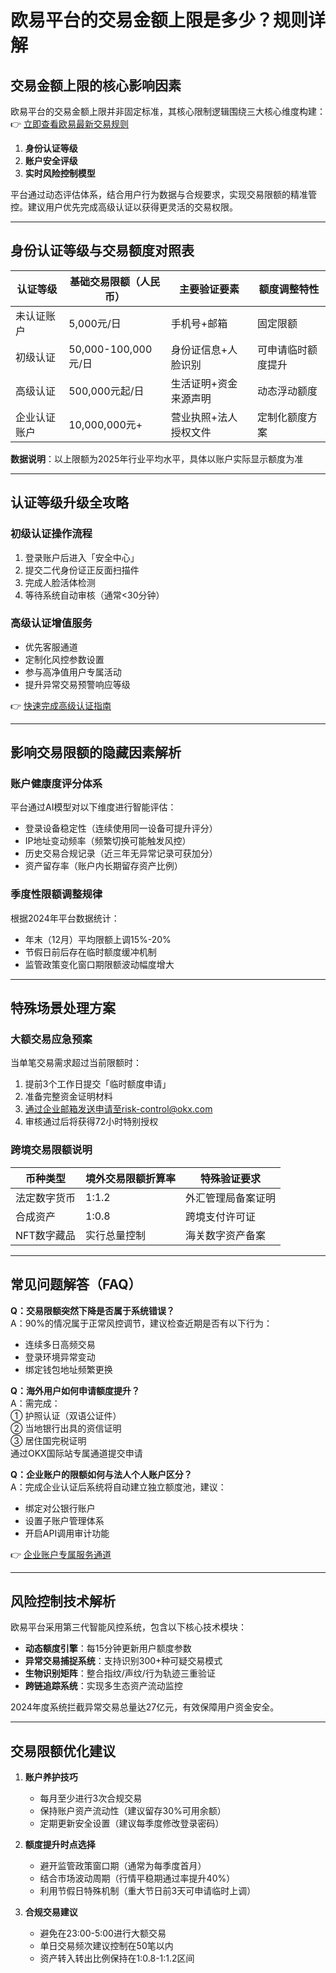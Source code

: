 # 欧易平台的交易金额上限是多少？规则详解

## 交易金额上限的核心影响因素

欧易平台的交易金额上限并非固定标准，其核心限制逻辑围绕三大核心维度构建：  
👉 [立即查看欧易最新交易规则](https://bit.ly/okx_welcome)  

1. **身份认证等级**  
2. **账户安全评级**  
3. **实时风险控制模型**

平台通过动态评估体系，结合用户行为数据与合规要求，实现交易限额的精准管控。建议用户优先完成高级认证以获得更灵活的交易权限。

---

## 身份认证等级与交易额度对照表

| 认证等级       | 基础交易限额（人民币） | 主要验证要素                 | 额度调整特性         |
|----------------|------------------------|------------------------------|----------------------|
| 未认证账户     | 5,000元/日             | 手机号+邮箱                  | 固定限额             |
| 初级认证       | 50,000-100,000元/日    | 身份证信息+人脸识别          | 可申请临时额度提升   |
| 高级认证       | 500,000元起/日         | 生活证明+资金来源声明        | 动态浮动额度         |
| 企业认证账户   | 10,000,000元+          | 营业执照+法人授权文件        | 定制化额度方案       |

**数据说明**：以上限额为2025年行业平均水平，具体以账户实际显示额度为准

---

## 认证等级升级全攻略

### 初级认证操作流程
1. 登录账户后进入「安全中心」
2. 提交二代身份证正反面扫描件
3. 完成人脸活体检测
4. 等待系统自动审核（通常<30分钟）

### 高级认证增值服务
- 优先客服通道
- 定制化风控参数设置
- 参与高净值用户专属活动
- 提升异常交易预警响应等级

👉 [快速完成高级认证指南](https://bit.ly/okx_welcome)

---

## 影响交易限额的隐藏因素解析

### 账户健康度评分体系
平台通过AI模型对以下维度进行智能评估：
- 登录设备稳定性（连续使用同一设备可提升评分）
- IP地址变动频率（频繁切换可能触发风控）
- 历史交易合规记录（近三年无异常记录可获加分）
- 资产留存率（账户内长期留存资产比例）

### 季度性限额调整规律
根据2024年平台数据统计：
- 年末（12月）平均限额上调15%-20%
- 节假日前后存在临时额度缓冲机制
- 监管政策变化窗口期限额波动幅度增大

---

## 特殊场景处理方案

### 大额交易应急预案
当单笔交易需求超过当前限额时：
1. 提前3个工作日提交「临时额度申请」
2. 准备完整资金证明材料
3. 通过企业邮箱发送申请至risk-control@okx.com
4. 审核通过后将获得72小时特别授权

### 跨境交易限额说明
| 币种类型       | 境外交易限额折算率 | 特殊验证要求         |
|----------------|--------------------|----------------------|
| 法定数字货币   | 1:1.2              | 外汇管理局备案证明   |
| 合成资产       | 1:0.8              | 跨境支付许可证       |
| NFT数字藏品    | 实行总量控制       | 海关数字资产备案     |

---

## 常见问题解答（FAQ）

**Q：交易限额突然下降是否属于系统错误？**  
A：90%的情况属于正常风控调节，建议检查近期是否有以下行为：  
- 连续多日高频交易  
- 登录环境异常变动  
- 绑定钱包地址频繁更换  

**Q：海外用户如何申请额度提升？**  
A：需完成：  
① 护照认证（双语公证件）  
② 当地银行出具的资信证明  
③ 居住国完税证明  
通过OKX国际站专属通道提交申请

**Q：企业账户的限额如何与法人个人账户区分？**  
A：完成企业认证后系统将自动建立独立额度池，建议：  
- 绑定对公银行账户  
- 设置子账户管理体系  
- 开启API调用审计功能  

👉 [企业账户专属服务通道](https://bit.ly/okx_welcome)

---

## 风险控制技术解析

欧易平台采用第三代智能风控系统，包含以下核心技术模块：
- **动态额度引擎**：每15分钟更新用户额度参数
- **异常交易捕捉系统**：支持识别300+种可疑交易模式
- **生物识别矩阵**：整合指纹/声纹/行为轨迹三重验证
- **跨链追踪系统**：实现多生态资产流动监控

2024年度系统拦截异常交易总量达27亿元，有效保障用户资金安全。

---

## 交易限额优化建议

1. **账户养护技巧**  
   - 每月至少进行3次合规交易  
   - 保持账户资产流动性（建议留存30%可用余额）  
   - 定期更新安全设置（建议每季度修改登录密码）

2. **额度提升时点选择**  
   - 避开监管政策窗口期（通常为每季度首月）  
   - 结合市场波动周期（行情平稳期通过率提升40%）  
   - 利用节假日特殊机制（重大节日前3天可申请临时上调）

3. **合规交易建议**  
   - 避免在23:00-5:00进行大额交易  
   - 单日交易频次建议控制在50笔以内  
   - 资产转入转出比例保持在1:0.8-1:1.2区间
